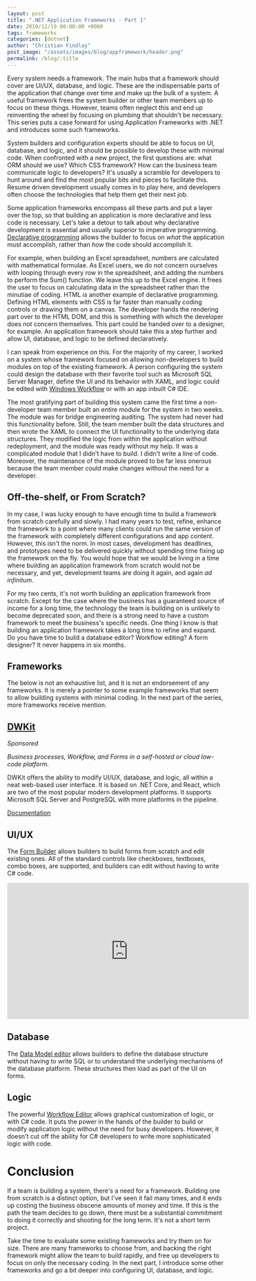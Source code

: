```yaml
---
layout: post
title: ".NET Application Frameworks - Part 1"
date: 2019/12/19 00:00:00 +0000
tags: frameworks
categories: [dotnet]
author: "Christian Findlay"
post_image: "/assets/images/blog/appframework/header.png"
permalink: /blog/:title
---
```


Every system needs a framework. The main hubs that a framework should cover are UI/UX, database, and logic. These are the indispensable parts of the application that change over time and make up the bulk of a system. A useful framework frees the system builder or other team members up to focus on these things. However, teams often neglect this and end up reinventing the wheel by focusing on plumbing that shouldn't be necessary. This series puts a case forward for using Application Frameworks with .NET and introduces some such frameworks.

System builders and configuration experts should be able to focus on UI, database, and logic, and it should be possible to develop these with minimal code. When confronted with a new project, the first questions are: what ORM should we use? Which CSS framework? How can the business team communicate logic to developers? It's usually a scramble for developers to hunt around and find the most popular bits and pieces to facilitate this. Resume driven development usually comes in to play here, and developers often choose the technologies that help them get their next job.

Some application frameworks encompass all these parts and put a layer over the top, so that building an application is more declarative and less code is necessary. Let's take a detour to talk about why declarative development is essential and usually superior to imperative programming. [Declarative programming](https://en.wikipedia.org/wiki/Declarative_programming) allows the builder to focus on _what_ the application must accomplish, rather than _how_ the code should accomplish it. 

For example, when building an Excel spreadsheet, numbers are calculated with mathematical formulae. As Excel users, we do not concern ourselves with looping through every row in the spreadsheet, and adding the numbers to perform the Sum() function. We leave this up to the Excel engine. It frees the user to focus on calculating data in the spreadsheet rather than the minutiae of coding. HTML is another example of declarative programming. Defining HTML elements with CSS is far faster than manually coding controls or drawing them on a canvas. The developer hands the rendering part over to the HTML DOM, and this is something with which the developer does not concern themselves. This part could be handed over to a designer, for example. An application framework should take this a step further and allow UI, database, and logic to be defined declaratively. 

I can speak from experience on this. For the majority of my career, I worked on a system whose framework focused on allowing non-developers to build modules on top of the existing framework. A person configuring the system could design the database with their favorite tool such as Microsoft SQL Server Manager, define the UI and its behavior with XAML, and logic could be edited with [Windows Workflow](https://docs.microsoft.com/en-us/dotnet/framework/windows-workflow-foundation/) or with an app inbuilt C# IDE. 

The most gratifying part of building this system came the first time a non-developer team member built an entire module for the system in two weeks. The module was for bridge engineering auditing. The system had never had this functionality before. Still, the team member built the data structures and then wrote the XAML to connect the UI functionality to the underlying data structures. They modified the logic from within the application without redeployment, and the module was ready without my help. It was a complicated module that I didn't have to build. I didn't write a line of code. Moreover, the maintenance of the module proved to be far less onerous because the team member could make changes without the need for a developer.

Off-the-shelf, or From Scratch?
-------------------------------

In my case, I was lucky enough to have enough time to build a framework from scratch carefully and slowly. I had many years to test, refine, enhance the framework to a point where many clients could run the same version of the framework with completely different configurations and app content. However, this isn't the norm. In most cases, development has deadlines, and prototypes need to be delivered quickly without spending time fixing up the framework on the fly. You would hope that we would be living in a time where building an application framework from scratch would not be necessary, and yet, development teams are doing it again, and again _ad infinitum_. 

For my two cents, it's not worth building an application framework from scratch. Except for the case where the business has a guaranteed source of income for a long time, the technology the team is building on is unlikely to become deprecated soon, and there is a strong need to have a custom framework to meet the business's specific needs. One thing I know is that building an application framework takes a long time to refine and expand. Do you have time to build a database editor? Workflow editing? A form designer? It never happens in six months. 

Frameworks
----------

The below is not an exhaustive list, and it is not an endorsement of any frameworks. It is merely a pointer to some example frameworks that seem to allow building systems with minimal coding. In the next part of the series, more frameworks receive mention.

[DWKit](https://dwkit.com)
--------------------------

_Sponsored_

_Business processes, Workflow, and Forms in a self-hosted or cloud low-code platform._

DWKit offers the ability to modify UI/UX, database, and logic, all within a neat web-based user interface. It is based on .NET Core, and React, which are two of the most popular modern development platforms. It supports Microsoft SQL Server and PostgreSQL with more platforms in the pipeline.

[Documentation](https://dwkit.com/documentation)

UI/UX
-----

The [Form Builder](https://dwkit.com/documentation/forms/form-builder/) allows builders to build forms from scratch and edit existing ones. All of the standard controls like checkboxes, textboxes, combo boxes, are supported, and builders can edit without having to write C# code.

<iframe width="560" height="315" src="https://www.youtube.com/embed/-LhBNY46upQ" title="Form builder in DWKit and building your first form" frameborder="0" allow="accelerometer; autoplay; clipboard-write; encrypted-media; gyroscope; picture-in-picture; web-share" allowfullscreen></iframe>

Database
--------

The [Data Model editor](https://dwkit.com/documentation/data-model/data-model-editing/) allows builders to define the database structure without having to write SQL or to understand the underlying mechanisms of the database platform. These structures then load as part of the UI on forms.

Logic
-----

The powerful [Workflow Editor](https://dwkit.com/documentation/workflow/workflow-features-overview/) allows graphical customization of logic, or with C# code. It puts the power in the hands of the builder to build or modify application logic without the need for busy developers. However, it doesn't cut off the ability for C# developers to write more sophisticated logic with code.

Conclusion
==========

If a team is building a system, there's a need for a framework. Building one from scratch is a distinct option, but I've seen it fail many times, and it ends up costing the business obscene amounts of money and time. If this is the path the team decides to go down, there must be a substantial commitment to doing it correctly and shooting for the long term. It's not a short term project.

Take the time to evaluate some existing frameworks and try them on for size. There are many frameworks to choose from, and backing the right framework might allow the team to build rapidly, and free up developers to focus on only the necessary coding. In the next part, I introduce some other frameworks and go a bit deeper into configuring UI, database, and logic. 